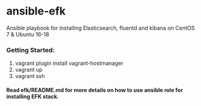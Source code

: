 # ansible-efk
Ansible playbook for installing Elasticsearch, fluentd and kibana on CentOS 7 &amp; Ubuntu 16-18

### Getting Started:
1. vagrant plugin install vagrant-hostmanager
2. vagrant up
3. vagrant ssh

#### Read efk/README.md for more details on how to use ansible role for installing EFK stack.
